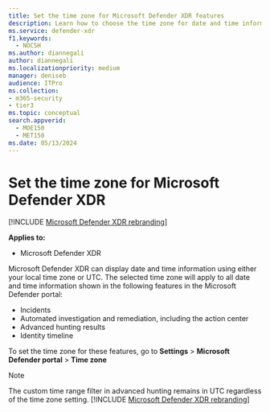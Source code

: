 ```yaml
---
title: Set the time zone for Microsoft Defender XDR features
description: Learn how to choose the time zone for date and time information associated with incidents, automated investigation and remediation, and advanced hunting
ms.service: defender-xdr
f1.keywords: 
  - NOCSH
ms.author: diannegali
author: diannegali
ms.localizationpriority: medium
manager: deniseb
audience: ITPro
ms.collection: 
- m365-security
- tier3
ms.topic: conceptual
search.appverid: 
  - MOE150
  - MET150
ms.date: 05/13/2024
---
```


# Set the time zone for Microsoft Defender XDR

[!INCLUDE [Microsoft Defender XDR rebranding](../includes/microsoft-defender.md)]


**Applies to:**
- Microsoft Defender XDR



Microsoft Defender XDR can display date and time information using either your local time zone or UTC. The selected time zone will apply to all date and time information shown in the following features in the Microsoft Defender portal:
- Incidents
- Automated investigation and remediation, including the action center
- Advanced hunting results
- Identity timeline

To set the time zone for these features, go to **Settings** > **Microsoft Defender portal** > **Time zone**

> [!NOTE]
> The custom time range filter in advanced hunting remains in UTC regardless of the time zone setting. 
[!INCLUDE [Microsoft Defender XDR rebranding](../includes/defender-m3d-techcommunity.md)]
